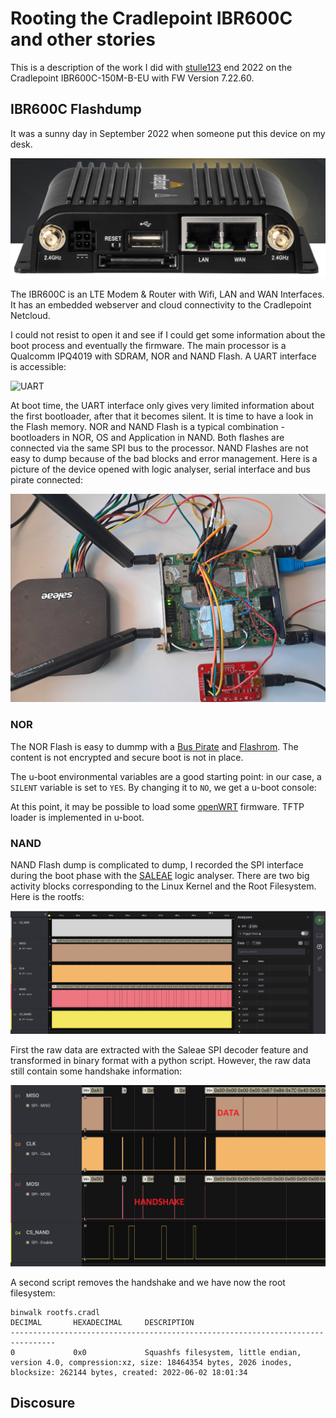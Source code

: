 # Rooting the Cradlepoint IBR600C and other stories

This is a description of the work I did with [stulle123](https://github.com/stulle123) end 2022 on the Cradlepoint IBR600C-150M-B-EU with FW Version 7.22.60.

## IBR600C Flashdump

It was a sunny day in September 2022 when someone put this device on my desk.

![crad](./pictures/crad.png)

The IBR600C is an LTE Modem & Router with Wifi, LAN and WAN Interfaces. It has an embedded webserver and cloud connectivity to the Cradlepoint Netcloud. 

I could not resist to open it and see if I could get some information about the boot process and eventually the firmware. The main processor is a Qualcomm IPQ4019 with SDRAM, NOR and NAND Flash. A UART interface is accessible:

![UART](./pictures/uart.png)

At boot time, the UART interface only gives very limited information about the first bootloader, after that it becomes silent. It is time to have a look in the Flash memory. NOR and NAND Flash is a typical combination - bootloaders in NOR, OS and Application in NAND. Both flashes are connected via the same SPI bus to the processor. NAND Flashes are not easy to dump because of the bad blocks and error management. Here is a picture of the device opened with logic analyser, serial interface and bus pirate connected:

![opened](./pictures/opened.png)

### NOR

The NOR Flash is easy to dummp with a [Bus Pirate](http://dangerousprototypes.com/docs/Bus_Pirate) and [Flashrom](https://www.flashrom.org/Flashrom). The content is not encrypted and secure boot is not in place. 

The u-boot environmental variables are a good starting point: in our case, a `SILENT` variable is set to `YES`. By changing it to `NO`, we get a u-boot console:

At this point, it may be possible to load some [openWRT](https://openwrt.org/) firmware. TFTP loader is implemented in u-boot.

### NAND 

NAND Flash dump is complicated to dump, I recorded the SPI interface during the boot phase with the [SALEAE](https://www.saleae.com/) logic analyser. There are two big activity blocks corresponding to the Linux Kernel and the Root Filesystem. Here is the rootfs:

![ROOTFS](./pictures/rootfs.png)

First the raw data are extracted with the Saleae SPI decoder feature and transformed in binary format with a python script. However, the raw data still contain some handshake information:

![handshake](./pictures/handshake.png)

A second script removes the handshake and we have now the root filesystem:

```
binwalk rootfs.cradl
DECIMAL       HEXADECIMAL     DESCRIPTION
--------------------------------------------------------------------------------
0             0x0             Squashfs filesystem, little endian, version 4.0, compression:xz, size: 18464354 bytes, 2026 inodes, blocksize: 262144 bytes, created: 2022-06-02 18:01:34
```


## Discosure

